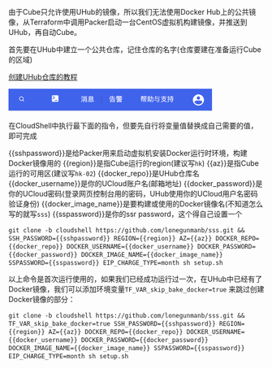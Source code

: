 由于Cube只允许使用UHub的镜像，所以我们无法使用Docker Hub上的公共镜像，从Terraform中调用Packer启动一台CentOS虚拟机构建镜像，并推送到UHub，再自动Cube。

首先要在UHub中建立一个公共仓库，记住仓库的名字(仓库要建在准备运行Cube的区域)

[创建UHub仓库的教程](https://docs.ucloud.cn/uhub/guide)

![控制台右上角左起第二个图标，>_ 符号的图标，点击打开CloudShell](https://raw.githubusercontent.com/lonegunmanb/pic/master/2021-5-26/1622031510410-image.png)

在CloudShell中执行最下面的指令，但要先自行将变量值替换成自己需要的值，即可完成

{{sshpassword}}是给Packer用来启动虚拟机安装Docker运行时环境，构建Docker镜像用的
{{region}}是指Cube运行的region(建议写`hk`)
{{az}}是指Cube运行的可用区(建议写`hk-02`)
{{docker_repo}}是UHub仓库名
{{docker_username}}是你的UCloud账户名(邮箱地址)
{{docker_password}}是你的UCloud密码(登录网页控制台用的密码，UHub使用你的UCloud用户名密码验证身份)
{{docker_image_name}}是要构建或使用的Docker镜像名(不知道怎么写的就写`sss`)
{{sspassword}}是你的ssr password，这个得自己设置一个

```shell
git clone -b cloudshell https://github.com/lonegunmanb/sss.git && SSH_PASSWORD={{sshpassword}} REGION={{region}} AZ={{az}} DOCKER_REPO={{docker_repo}} DOCKER_USERNAME={{docker_username}} DOCKER_PASSWORD={{docker_password}} DOCKER_IMAGE_NAME={{docker_image_name}} SSPASSWORD={{sspassword}} EIP_CHARGE_TYPE=month sh setup.sh
```

以上命令是首次运行使用的，如果我们已经成功运行过一次，在UHub中已经有了Docker镜像，我们可以添加环境变量`TF_VAR_skip_bake_docker=true` 来跳过创建Docker镜像的部分：

```shell
git clone -b cloudshell https://github.com/lonegunmanb/sss.git && TF_VAR_skip_bake_docker=true SSH_PASSWORD={{sshpassword}} REGION={{region}} AZ={{az}} DOCKER_REPO={{docker_repo}} DOCKER_USERNAME={{docker_username}} DOCKER_PASSWORD={{docker_password}} DOCKER_IMAGE_NAME={{docker_image_name}} SSPASSWORD={{sspassword}} EIP_CHARGE_TYPE=month sh setup.sh
```
